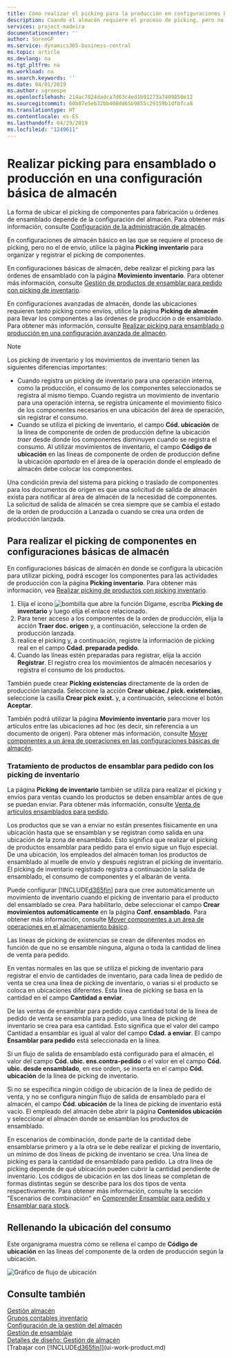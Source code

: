```yaml
---
title: Cómo realizar el picking para la producción en configuraciones básicas de almacén | Microsoft Docs
description: Cuando el almacén requiere el proceso de picking, pero no el proceso de envío, utilice la página **Picking inventario** para organizar y registrar el picking de componentes.
services: project-madeira
documentationcenter: ''
author: SorenGP
ms.service: dynamics365-business-central
ms.topic: article
ms.devlang: na
ms.tgt_pltfrm: na
ms.workload: na
ms.search.keywords: ''
ms.date: 04/01/2019
ms.author: sgroespe
ms.openlocfilehash: 214ac7824dadca7d63c4ed1b91273a7409850e12
ms.sourcegitcommit: 60b87e5eb32bb408dd65b9855c29159b1dfbfca8
ms.translationtype: HT
ms.contentlocale: es-ES
ms.lasthandoff: 04/29/2019
ms.locfileid: "1249611"
---
```

# <a name="pick-for-production-or-assembly-in-basic-warehouse-configurations"></a>Realizar picking para ensamblado o producción en una configuración básica de almacén
La forma de ubicar el picking de componentes para fabricación u órdenes de ensamblado depende de la configuración del almacén. Para obtener más información, consulte [Configuración de la administración de almacén](warehouse-setup-warehouse.md).

En configuraciones de almacén básico en las que se requiere el proceso de picking, pero no el de envío, utilice la página **Picking inventario** para organizar y registrar el picking de componentes.  

En configuraciones básicas de almacén, debe realizar el picking para las órdenes de ensamblado con la página **Movimiento inventario**. Para obtener más información, consulte [Gestión de productos de ensamblar para pedido con picking de inventario](warehouse-how-to-pick-for-production.md#handling-assemble-to-order-items-with-inventory-picks).  

En configuraciones avanzadas de almacén, donde las ubicaciones requieren tanto picking como envíos, utilice la página **Picking de almacén** para llevar los componentes a las órdenes de producción o de ensamblado. Para obtener más información, consulte [Realizar picking para ensamblado o producción en una configuración avanzada de almacén](warehouse-how-to-pick-for-internal-operations-in-advanced-warehousing.md).

> [!NOTE]  
>  Los picking de inventario y los movimientos de inventario tienen las siguientes diferencias importantes:  
>   
>  -   Cuando registra un picking de inventario para una operación interna, como la producción, el consumo de los componentes seleccionados se registra al mismo tiempo. Cuando registra un movimiento de inventario para una operación interna, se registra únicamente el movimiento físico de los componentes necesarios en una ubicación del área de operación, sin registrar el consumo.  
> -   Cuando se utiliza el picking de inventario, el campo **Cód. ubicación** de la línea de componente de orden de producción define la ubicación *traer* desde donde los componentes disminuyen cuando se registra el consumo. Al utilizar movimientos de inventario, el campo **Código de ubicación** en las líneas de componente de orden de producción define la ubicación *apartado* en el área de la operación donde el empleado de almacén debe colocar los componentes.  

Una condición previa del sistema para picking o traslado de componentes para los documentos de origen es que una solicitud de salida de almacén exista para notificar al área de almacén de la necesidad de componentes. La solicitud de salida de almacén se crea siempre que se cambia el estado de la orden de producción a Lanzada o cuando se crea una orden de producción lanzada.  

## <a name="to-pick-components-in-basic-warehouse-configurations"></a>Para realizar el picking de componentes en configuraciones básicas de almacén
En configuraciones básicas de almacén en donde se configura la ubicación para utilizar picking, podrá escoger los componentes para las actividades de producción con la página **Picking inventario**. Para obtener más información, vea [Realizar picking de productos con picking inventario](warehouse-how-to-pick-items-with-inventory-picks.md).

1.  Elija el icono ![bombilla que abre la función Dígame](media/ui-search/search_small.png "Dígame que desea hacer"), escriba **Picking de inventario** y luego elija el enlace relacionado.  
2.  Para tener acceso a los componentes de la orden de producción, elija la acción **Traer doc. origen** y, a continuación, seleccione la orden de producción lanzada.  
3.  realice el picking y, a continuación, registre la información de picking real en el campo **Cdad. preparada pedido**.  
4.  Cuando las líneas estén preparadas para registrar, elija la acción **Registrar**. El registro crea los movimientos de almacén necesarios y registra el consumo de los productos.  

También puede crear **Picking existencias** directamente de la orden de producción lanzada. Seleccione la acción **Crear ubicac./ pick. existencias**, seleccione la casilla **Crear pick exist.** y, a continuación, seleccione el botón **Aceptar**.

También podrá utilizar la página **Movimiento inventario** para mover los artículos entre las ubicaciones ad hoc (es decir, sin referencia a un documento de origen).
Para obtener más información, consulte [Mover componentes a un área de operaciones en las configuraciones básicas de almacén](warehouse-how-to-move-components-to-an-operation-area-in-basic-warehousing.md).

### <a name="handling-assemble-to-order-items-with-inventory-picks"></a>Tratamiento de productos de ensamblar para pedido con los picking de inventario
La página **Picking de inventario** también se utiliza para realizar el picking y envíos para ventas cuando los productos se deben ensamblar antes de que se puedan enviar. Para obtener más información, consulte [Venta de artículos ensamblados para pedido](assembly-how-to-sell-items-assembled-to-order.md).

Los productos que se van a enviar no están presentes físicamente en una ubicación hasta que se ensamblan y se registran como salida en una ubicación de la zona de ensamblado. Esto significa que realizar el picking de productos ensamblar para pedido para el envío sigue un flujo especial. De una ubicación, los empleados del almacén toman los productos de ensamblado al muelle de envío y después registran el picking de inventario. El picking de inventario registrado registra a continuación la salida de ensamblado, el consumo de componentes y el albarán de venta.

Puede configurar [!INCLUDE[d365fin](includes/d365fin_md.md)] para que cree automáticamente un movimiento de inventario cuando el picking de inventario para el producto del ensamblado se crea. Para habilitarlo, debe seleccionar el campo **Crear movimientos automáticamente** en la página **Conf. ensamblado**. Para obtener más información, consulte [Mover componentes a un área de operaciones en el almacenamiento básico](warehouse-how-to-move-components-to-an-operation-area-in-basic-warehousing.md).

Las líneas de picking de existencias se crean de diferentes modos en función de que no se ensamble ninguna, alguna o toda la cantidad de línea de venta para pedido.

En ventas normales en las que se utiliza el picking de inventario para registrar el envío de cantidades de inventario, para cada línea de pedido de venta se crea una línea de picking de inventario, o varias si el producto se coloca en ubicaciones diferentes. Esta línea de picking se basa en la cantidad en el campo **Cantidad a enviar**.

De las ventas de ensamblar para pedido cuya cantidad total de la línea de pedido de venta se ensambla para pedido, una línea de picking de inventario se crea para esa cantidad. Esto significa que el valor del campo Cantidad a ensamblar es igual al valor del campo **Cdad. a enviar**. El campo **Ensamblar para pedido** está seleccionada en la línea.

Si un flujo de salida de ensamblado está configurado para el almacén, el valor del campo **Cód. ubic. ens.contra-pedido** o el valor en el campo **Cód. ubic. desde ensamblado**, en ese orden, se inserta en el campo **Cód. ubicación** de la línea de picking de inventario.

Si no se especifica ningún código de ubicación de la línea de pedido de venta, y no se configura ningún flujo de salida de ensamblado para el almacén, el campo **Cód. ubicación** de la línea de picking de inventario está vacío. El empleado del almacén debe abrir la página **Contenidos ubicación** y seleccionar el almacén donde se ensamblan los productos de ensamblado.

En escenarios de combinación, donde parte de la cantidad debe ensamblarse primero y a la otra se le debe realizar el picking de inventario, un mínimo de dos líneas de picking de inventario se crea. Una línea de picking es para la cantidad de ensamblado para pedido. La otra línea de picking depende de qué ubicación pueden cubrir la cantidad pendiente de inventario. Los códigos de ubicación en las dos líneas se completan de formas distintas según se describe para los dos tipos de venta respectivamente. Para obtener más información, consulte la sección "Escenarios de combinación" en [Comprender Ensamblar para pedido y Ensamblar para stock](assembly-assemble-to-order-or-assemble-to-stock.md).

## <a name="filling-the-consumption-bin"></a>Rellenando la ubicación del consumo
Este organigrama muestra cómo se rellena el campo de **Código de ubicación** en las líneas del componente de la orden de producción según la ubicación.

![Gráfico de flujo de ubicación](media/binflow.png "BinFlow")

## <a name="see-also"></a>Consulte también
[Gestión almacén](warehouse-manage-warehouse.md)  
[Grupos contables inventario](inventory-manage-inventory.md)  
[Configuración de la gestión del almacén](warehouse-setup-warehouse.md)     
[Gestión de ensamblaje](assembly-assemble-items.md)    
[Detalles de diseño: Gestión de almacén](design-details-warehouse-management.md)  
[Trabajar con [!INCLUDE[d365fin](includes/d365fin_md.md)]](ui-work-product.md)
